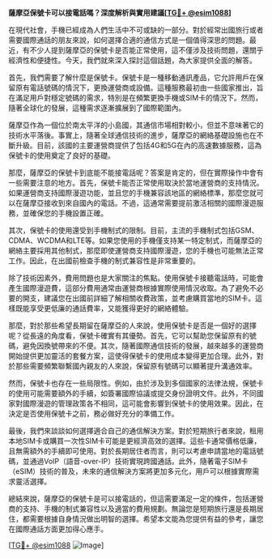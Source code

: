 **薩摩亞保號卡可以接電話嗎？深度解析與實用建議[[TG💪+ @esim1088](https://t.me/s/esim1088)]**

在現代社會，手機已經成為人們生活中不可或缺的一部分。對於經常出國旅行或者需要國際通話的朋友來說，如何選擇合適的通信方式是一個值得深思的問題。最近，有不少人提到薩摩亞的保號卡是否能正常使用，這不僅涉及技術問題，還關乎經濟性和便捷性。今天，我們就來深入探討這個話題，為大家提供全面的解答。

首先，我們需要了解什麼是保號卡。保號卡是一種移動通訊產品，它允許用戶在保留原有電話號碼的情況下，更換運營商或設備。這種服務最初由一些國家推出，旨在滿足用戶對穩定號碼的需求，特別是在頻繁更換手機或SIM卡的情況下。然而，隨著全球化的發展，這種需求逐漸擴展到了國際範圍內。

薩摩亞作為一個位於南太平洋的小島國，其通信市場相對較小，但並不意味著它的技術水平落後。事實上，隨著全球通信技術的進步，薩摩亞的網絡基礎設施也在不斷升級。目前，該國的主要運營商提供了包括4G和5G在內的高速數據服務，這為保號卡的使用奠定了良好的基礎。

那麼，薩摩亞的保號卡到底能不能接電話呢？答案是肯定的，但在實際操作中會有一些需要注意的地方。首先，保號卡能否正常使用取決於當地運營商的支持情況。如果運營商支持國際漫遊功能，並且您的手機兼容該地區的網絡標準，那麼您就可以在薩摩亞接收到來自國內的電話。不過，這通常需要提前激活相關的國際漫遊服務，並確保您的手機設置正確。

其次，保號卡的使用還受到手機制式的限制。目前，主流的手機制式包括GSM、CDMA、WCDMA和LTE等。如果您使用的手機僅支持某一特定制式，而薩摩亞的網絡主要採用其他制式，那麼即使運營商支持國際漫遊，您的手機也可能無法正常工作。因此，在出國前檢查手機的制式兼容性是非常重要的。

除了技術因素外，費用問題也是大家關注的焦點。使用保號卡接聽電話時，可能會產生國際漫遊費，這部分費用通常由運營商根據實際使用情況收取。為了避免不必要的開支，建議您在出國前詳細了解相關收費政策，並考慮購買當地的SIM卡。這樣既能享受更低廉的通話費率，又能獲得更好的網絡體驗。

那麼，對於那些希望長期留在薩摩亞的人來說，使用保號卡是否是一個好的選擇呢？從長遠的角度看，保號卡確實有其優勢。首先，它可以幫助您保留原有的號碼，避免因換號帶來的不便。其次，隨著國際通信技術的發展，越來越多的運營商開始提供更加靈活的套餐方案，這使得保號卡的使用成本變得更加合理。此外，對於那些需要頻繁聯繫國內親友的人來說，保留原有號碼可以顯著提升溝通效率。

然而，保號卡也存在一些局限性。例如，由於涉及到多個國家的法律法規，保號卡的使用可能需要額外的手續，如簽署國際協議或提交身份證明文件。此外，不同國家對國際漫遊的管理政策各不相同，這可能會影響到保號卡的使用效果。因此，在決定是否使用保號卡之前，務必做好充分的準備工作。

最後，我們來談談如何選擇適合自己的通信解決方案。對於短期旅行者來說，租用本地SIM卡或購買一次性SIM卡可能是更經濟高效的選擇。這些卡通常價格低廉，且無需額外的手續即可使用。對於長期居住者而言，則可以考慮申請當地的電話號碼，並通過VoIP（語音-over-IP）技術實現跨國通話。此外，隨著電子SIM卡（eSIM）技術的普及，未來的通信解決方案將更加多元化，用戶可以根據實際需求靈活選擇。

總結來說，薩摩亞的保號卡是可以接電話的，但這需要滿足一定的條件，包括運營商的支持、手機的制式兼容性以及適當的費用規劃。無論您是短期旅行還是長期居住，都需要根據自身情況做出明智的選擇。希望本文能為您提供有益的參考，讓您在國際通話方面更加得心應手。

[[TG💪+ @esim1088](https://t.me/s/esim1088) ![Image](https://i.postimg.cc/4NQfJmqS/Snipaste-2025-05-13-00-14-12.png)]